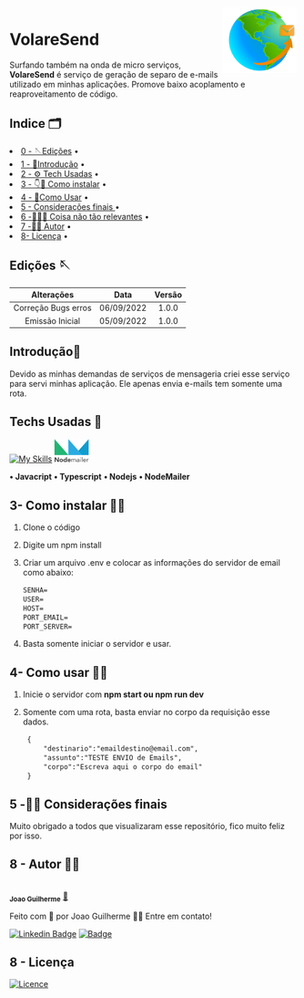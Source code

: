  <img width='130px' align=right src="./assets/logo.svg">

# VolareSend

Surfando também na onda de micro serviços, **VolareSend** é serviço de geração de separo de e-mails utilizado em minhas aplicações. Promove baixo acoplamento e reaproveitamento de código.

<h2> Indice 🗂️</h2>

<p align="center">
 <li> <a href="#edicoes">0 - 🪡Edições</a> •</li>
 <li> <a href="#introdução">1 - 🚪Introdução</a> •</li>
 <li> <a href="#tech">2 - ⚙️ Tech Usadas</a> • </li>
 <li> <a href="#instalar">3 - 👇🤘 Como instalar</a> • </li>
 <li> <a href="#usar">4 - 🤘Como Usar</a> • </li>
 <li> <a href="#consideraçoesfinais">5 - Considerações finais </a> • </li>
 <li> <a href="#outros">6 -📁😅🤪 Coisa não tão relevantes</a> • </li>
 <li> <a href="#autor">7 -🧑‍💻 Autor</a> • </li>
 <li> <a href="#licensa"> 8- Licença</a> • </li>
</p>

<h2 id='edicoes'>Edições 🪡</h2>

Alterações   | Data | Versão
:---------: | :------: | :------:
Correção Bugs erros | 06/09/2022 | 1.0.0
Emissão Inicial | 05/09/2022 | 1.0.0


<h2 id='introdução' color=green ><b>Introdução🚪</b></h2>

Devido as minhas demandas de serviços de mensageria criei esse serviço para servi minhas aplicação. Ele apenas envia e-mails tem somente uma rota.

<h2 id='tech' ><b>Techs Usadas 🦾</b></h2>

[![My Skills](https://skillicons.dev/icons?i=js,ts,nodejs)](https://skillicons.dev)
 <img src="./assets/nodemailer.png" width="60px;" alt=""/>

**• Javacript**
**• Typescript**
**• Nodejs**
**• NodeMailer**

<h2 id='instalar'><b>3- Como instalar 🧑‍🔧</b></h2>

1.	Clone o código
2.	Digite um npm install
3.  Criar um arquivo .env e colocar as informações do servidor de email como abaixo:

        SENHA=
        USER=
        HOST=
        PORT_EMAIL=
        PORT_SERVER=

3.	Basta somente iniciar o servidor e usar.


<h2 id='usar'><b>4- Como usar 👩‍💻</b></h2>

1. Inicie o servidor com **npm start ou npm run dev**
1. Somente com uma rota, basta enviar no corpo da requisição esse dados.


        {
            "destinario":"emaildestino@email.com",
            "assunto":"TESTE ENVIO de Emails",
            "corpo":"Escreva aqui o corpo do email"
        }



<h2 id='consideraçoesfinais'><b>5 -🥺😭 Considerações finais</b></h2>

Muito obrigado a todos que visualizaram esse repositório, fico muito feliz por isso.

<h2 id='autor'><b>8 - Autor ✍🏻</b></h2>

 <img style="border-radius:50%;" src="https://avatars.githubusercontent.com/u/80895578?v=4" width="100px;" alt=""/>
 <br />
 <sub><b>Joao Guilherme</b></sub></a> <a href="https://github.com/JoaoG23/">🚀</a>

Feito com 🤭 por Joao Guilherme 👋🏽 Entre em contato!

[![Linkedin Badge](https://shields.io/badge/-Joao-blue?style=flat-square&logo=Linkedin&logoColor=white&link=https://www.linkedin.com/in/jaoo/)](https://www.linkedin.com/in/joaog123/)
[![Badge](https://shields.io/badge/-joaoguilherme94@live.com-c80?style=flat-square&logo=Microsoft&logoColor=white&link=mailto:joaoguilherme94@live.com)](mailto:joaoguilherme94@live.com)

<h2 id='licenca'><b>8 - Licença</b></h2>

[![Licence](https://shields.io/github/license/Ileriayo/markdown-badges?style=for-the-badge)](./LICENSE)

